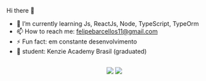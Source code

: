  Hi there 👋

- 🌱 I’m currently learning Js, ReactJs, Node, TypeScript, TypeOrm
- 📫 How to reach me: felipebarcellos11@gmail.com
- ⚡ Fun fact: em constante desenvolvimento
- 📗 student: Kenzie Academy Brasil (graduated)
  ##
  
<div align="center">
  <a href = "mailto:felipebarcellos11@gmail.com"><img src="https://img.shields.io/badge/-Gmail-%23333?style=for-the-badge&logo=gmail&logoColor=white" target="_blank"></a>
  <a href="https://www.linkedin.com/in/felipe-barcellos-01abab204" target="_blank"><img src="https://img.shields.io/badge/-LinkedIn-%230077B5?style=for-the-badge&logo=linkedin&logoColor=white" target="_blank"></a>
  </div>
